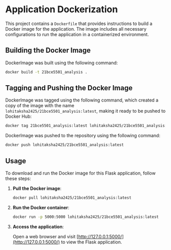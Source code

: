 # Application Dockerization

This project contains a `Dockerfile` that provides instructions to build a Docker image for the application. The image includes all necessary configurations to run the application in a containerized environment.

## Building the Docker Image

DockerImage was built using the following command:

```sh
docker build -t 21bce5501_analysis .
```

## Tagging and Pushing the Docker Image

DockerImage was tagged using the following command, which created a copy of the image with the name `lohitaksha2425/21bce5501_analysis:latest`, making it ready to be pushed to Docker Hub:

```sh
docker tag 21bce5501_analysis:latest lohitaksha2425/21bce5501_analysis:latest
```

DockerImage was pushed to the repository using the following command:

```sh
docker push lohitaksha2425/21bce5501_analysis:latest
```

## Usage

To download and run the Docker image for this Flask application, follow these steps:

1. **Pull the Docker image**:

    ```sh
    docker pull lohitaksha2425/21bce5501_analysis:latest
    ```

2. **Run the Docker container**:

    ```sh
    docker run -p 5000:5000 lohitaksha2425/21bce5501_analysis:latest
    ```

3. **Access the application**:

    Open a web browser and visit [http://127.0.0.1:5000/](http://127.0.0.1:5000/) to view the Flask application.
